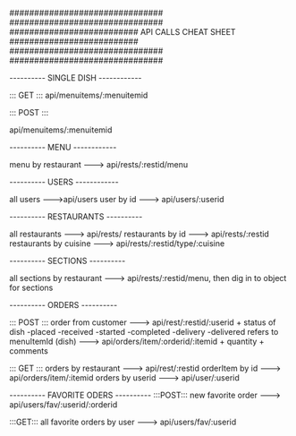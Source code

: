 ###############################                          ###############################
##########################       API CALLS CHEAT SHEET        ##########################
###############################                          ###############################


---------- SINGLE DISH ------------

::: GET :::
api/menuitems/:menuitemid

::: POST :::

api/menuitems/:menuitemid

---------- MENU ------------

menu by restaurant ---> api/rests/:restid/menu

---------- USERS ------------

all users --->api/users
user by id ---> api/users/:userid

----------  RESTAURANTS ----------

all restaurants ---> api/rests/
restaurants by id ---> api/rests/:restid
restaurants by cuisine ---> api/rests/:restid/type/:cuisine

----------  SECTIONS ----------

all sections by restaurant ---> api/rests/:restid/menu, then dig in to object for sections

----------  ORDERS ----------

::: POST :::
order from customer ---> api/rest/:restid/:userid
     + status of dish
     	-placed
     	-received
     	-started
     	-completed
     	-delivery
     	-delivered
refers to menuItemId (dish) ---> api/orders/item/:orderid/:itemid
	+ quantity
	+ comments

::: GET :::
orders by restaurant ---> api/rest/:restid
orderItem by id --->  api/orders/item/:itemid
orders by userid ---> api/user/:userid

----------  FAVORITE ODERS ----------
:::POST:::
new favorite order ---> api/users/fav/:userid/:orderid

:::GET:::
all favorite orders by user ---> api/users/fav/:userid
